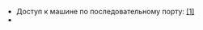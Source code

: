  - Доступ к машине по последовательному порту: [[1]](https://nickcharlton.net/posts/configuring-serial-console-debian-12)
 - 
